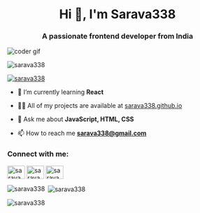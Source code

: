 
<h1 align="center">Hi 👋, I'm Sarava338</h1>
<h3 align="center">A passionate frontend developer from India</h3>

<img src="https://camo.githubusercontent.com/cae12fddd9d6982901d82580bdf321d81fb299141098ca1c2d4891870827bf17/68747470733a2f2f6d69726f2e6d656469756d2e636f6d2f6d61782f313336302f302a37513379765349765f7430696f4a2d5a2e676966"
     alt="coder gif" />


<p align="left"> <img src="https://komarev.com/ghpvc/?username=sarava338&label=Profile%20views&color=0e75b6&style=flat" alt="sarava338" /> </p>

<p align="left"> <a href="https://github.com/ryo-ma/github-profile-trophy"><img src="https://github-profile-trophy.vercel.app/?username=sarava338" alt="sarava338" /></a> </p>

- 🌱 I’m currently learning **React**

- 👨‍💻 All of my projects are available at [sarava338.github.io](sarava338.github.io)

- 💬 Ask me about **JavaScript, HTML, CSS**

- 📫 How to reach me **sarava338@gmail.com**

<h3 align="left">Connect with me:</h3>
<p align="left">
<a href="https://linkedin.com/in/sarava338" target="blank"><img align="center" src="https://raw.githubusercontent.com/rahuldkjain/github-profile-readme-generator/master/src/images/icons/Social/linked-in-alt.svg" alt="sarava338" height="30" width="40" /></a>
<a href="https://instagram.com/sarava338" target="blank"><img align="center" src="https://raw.githubusercontent.com/rahuldkjain/github-profile-readme-generator/master/src/images/icons/Social/instagram.svg" alt="sarava338" height="30" width="40" /></a>
<a href="https://www.leetcode.com/sarava338" target="blank"><img align="center" src="https://raw.githubusercontent.com/rahuldkjain/github-profile-readme-generator/master/src/images/icons/Social/leet-code.svg" alt="sarava338" height="30" width="40" /></a>
</p>

<p><img align="left" src="https://github-readme-stats.vercel.app/api/top-langs?username=sarava338&show_icons=true&locale=en&layout=compact" alt="sarava338" /></p>

<p>&nbsp;<img align="center" src="https://github-readme-stats.vercel.app/api?username=sarava338&show_icons=true&locale=en" alt="sarava338" /></p>

<p><img align="center" src="https://github-readme-streak-stats.herokuapp.com/?user=sarava338&" alt="sarava338" /></p>
